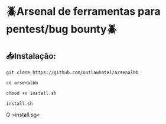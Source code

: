 # 🪲​Arsenal de ferramentas para pentest/bug bounty🪲​

## 📥Instalação:

`git clone https://github.com/outlawhotel/arsenalbb`

`cd arsenalbb`

`chmod +x install.sh`

`install.sh`

O >install.sg< 
